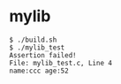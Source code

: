 # mylib

```
$ ./build.sh
$ ./mylib_test
Assertion failed!
File: mylib_test.c, Line 4
name:ccc age:52
```